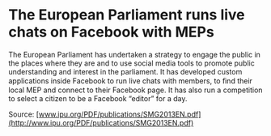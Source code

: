 # The European Parliament runs live chats on Facebook with MEPs

The European Parliament has undertaken a strategy to engage the public in the places where they are and to use social media tools to promote public understanding and interest in the parliament. It has developed custom applications inside Facebook to run live chats with members, to ﬁnd their local MEP and connect to their Facebook page. It has also run a competition to select a citizen to be a Facebook “editor” for a day.

Source: [www.ipu.org/PDF/publications/SMG2013EN.pdf](http://www.ipu.org/PDF/publications/SMG2013EN.pdf)
